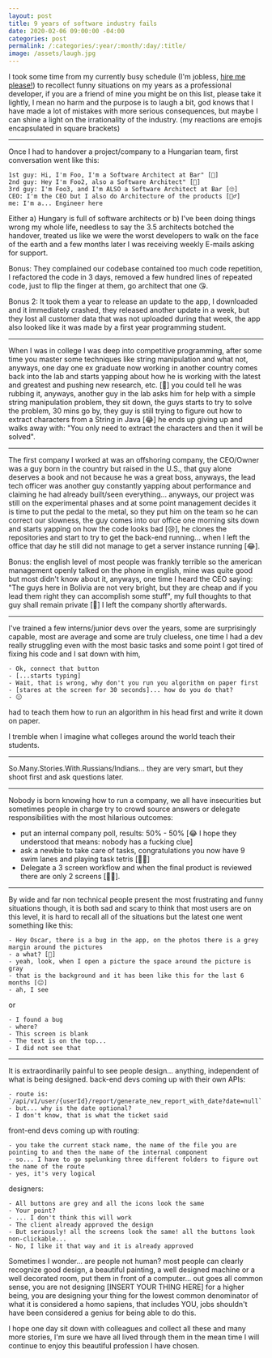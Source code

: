 ```yaml
---
layout: post
title: 9 years of software industry fails
date: 2020-02-06 09:00:00 -04:00
categories: post
permalink: /:categories/:year/:month/:day/:title/
image: /assets/laugh.jpg
---
```


I took some time from my currently busy schedule (I'm jobless, [hire me please!](https://www.linkedin.com/in/oscar-franco-bbbb7319b/)) to recollect funny situations on my years as a professional developer, if you are a friend of mine you might be on this list, please take it lightly, I mean no harm and the purpose is to laugh a bit, god knows that I have made a lot of mistakes with more serious consequences, but maybe I can shine a light on the irrationality of the industry. (my reactions are emojis encapsulated in square brackets)

---

Once I had to handover a project/company to a Hungarian team, first conversation went like this:

```
1st guy: Hi, I'm Foo, I'm a Software Architect at Bar" [🙂]
2nd guy: Hey I'm Foo2, also a Software Architect" [🤨]
3rd guy: I'm Foo3, and I'm ALSO a Software Architect at Bar [🙄]
CEO: I'm the CEO but I also do Architecture of the products [🤦‍♂️]
me: I'm a... Engineer here
```

Either a) Hungary is full of software architects or b) I've been doing things wrong my whole life, needless to say the 3.5 architects botched the handover, treated us like we were the worst developers to walk on the face of the earth and a few months later I was receiving weekly E-mails asking for support.

Bonus: They complained our codebase contained too much code repetition, I refactored the code in 3 days, removed a few hundred lines of repeated code, just to flip the finger at them, go architect that one 😘.

Bonus 2: It took them a year to release an update to the app, I downloaded and it immediately crashed, they released another update in a week, but they lost all customer data that was not uploaded during that week, the app also looked like it was made by a first year programming student.

---

When I was in college I was deep into competitive programming, after some time you master some techniques like string manipulation and what not, anyways, one day one ex graduate now working in another country comes back into the lab and starts yapping about how he is working with the latest and greatest and pushing new research, etc. [🤔] you could tell he was rubbing it, anyways, another guy in the lab asks him for help with a simple string manipulation problem, they sit down, the guys starts to try to solve the problem, 30 mins go by, they guy is still trying to figure out how to extract characters from a String in Java [😂] he ends up giving up and walks away with: "You only need to extract the characters and then it will be solved".

---

The first company I worked at was an offshoring company, the CEO/Owner was a guy born in the country but raised in the U.S., that guy alone deserves a book and not because he was a great boss, anyways, the lead tech officer was another guy constantly yapping about performance and claiming he had already built/seen everything... anyways, our project was still on the experimental phases and at some point management decides it is time to put the pedal to the metal, so they put him on the team so he can correct our slowness, the guy comes into our office one morning sits down and starts yapping on how the code looks bad [😢], he clones the repositories and start to try to get the back-end running... when I left the office that day he still did not manage to get a server instance running [😂].

Bonus: the english level of most people was frankly terrible so the american management openly talked on the phone in english, mine was quite good but most didn't know about it, anyways, one time I heard the CEO saying: "The guys here in Bolivia are not very bright, but they are cheap and if you lead them right they can accomplish some stuff", my full thoughts to that guy shall remain private [🖕] I left the company shortly afterwards.

---

I've trained a few interns/junior devs over the years, some are surprisingly capable, most are average and some are truly clueless, one time I had a dev really struggling even with the most basic tasks and some point I got tired of fixing his code and I sat down with him,

```
- Ok, connect that button
- [...starts typing]
- Wait, that is wrong, why don't you run you algorithm on paper first
- [stares at the screen for 30 seconds]... how do you do that?
- 😐
```

had to teach them how to run an algorithm in his head first and write it down on paper.

I tremble when I imagine what colleges around the world teach their students.

---

So.Many.Stories.With.Russians/Indians... they are very smart, but they shoot first and ask questions later.

---

Nobody is born knowing how to run a company, we all have insecurities but sometimes people in charge try to crowd source answers or delegate responsibilities with the most hilarious outcomes:

- put an internal company poll, results: 50% - 50% [😂 I hope they understood that means: nobody has a fucking clue]
- ask a newbie to take care of tasks, congratulations you now have 9 swim lanes and playing task tetris [🏊‍♂️]
- Delegate a 3 screen workflow and when the final product is reviewed there are only 2 screens [🤦‍♂️].

---

By wide and far non technical people present the most frustrating and funny situations though, it is both sad and scary to think that most users are on this level, it is hard to recall all of the situations but the latest one went something like this:

```
- Hey Oscar, there is a bug in the app, on the photos there is a grey margin around the pictures
- a what? [🧐]
- yeah, look, when I open a picture the space around the picture is gray
- that is the background and it has been like this for the last 6 months [😐]
- ah, I see
```

or

```
- I found a bug
- where?
- This screen is blank
- The text is on the top...
- I did not see that
```

---

It is extraordinarily painful to see people design... anything, independent of what is being designed.
back-end devs coming up with their own APIs:

```
- route is: `/api/v1/user/{userId}/report/generate_new_report_with_date?date=null`
- but... why is the date optional?
- I don't know, that is what the ticket said
```

front-end devs coming up with routing:

```
- you take the current stack name, the name of the file you are pointing to and then the name of the internal component
- so... I have to go spelunking three different folders to figure out the name of the route
- yes, it's very logical
```

designers:

```
- All buttons are grey and all the icons look the same
- Your point?
- ... I don't think this will work
- The client already approved the design
- But seriously! all the screens look the same! all the buttons look non-clickable...
- No, I like it that way and it is already approved
```

Sometimes I wonder... are people not human? most people can clearly recognize good design, a beautiful painting, a well designed machine or a well decorated room, put them in front of a computer... out goes all common sense, you are not designing [INSERT YOUR THING HERE] for a higher being, you are designing your thing for the lowest common denominator of what it is considered a homo sapiens, that includes YOU, jobs shouldn't have been considered a genius for being able to do this.

I hope one day sit down with colleagues and collect all these and many more stories, I'm sure we have all lived through them in the mean time I will continue to enjoy this beautiful profession I have chosen.
